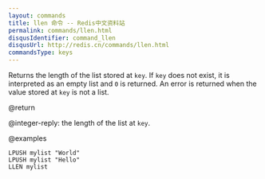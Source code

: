 ```yaml
---
layout: commands
title: llen 命令 -- Redis中文资料站
permalink: commands/llen.html
disqusIdentifier: command_llen
disqusUrl: http://redis.cn/commands/llen.html
commandsType: keys
---
```


Returns the length of the list stored at `key`.
If `key` does not exist, it is interpreted as an empty list and `0` is returned.
An error is returned when the value stored at `key` is not a list.

@return

@integer-reply: the length of the list at `key`.

@examples

```cli
LPUSH mylist "World"
LPUSH mylist "Hello"
LLEN mylist
```
